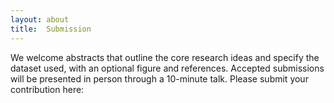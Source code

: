 ```yaml
---
layout: about
title:  Submission
---
```

We welcome abstracts that outline the core research ideas and specify the dataset used, with an optional figure and references. Accepted submissions will be presented in person through a 10-minute talk. Please submit your contribution here:
